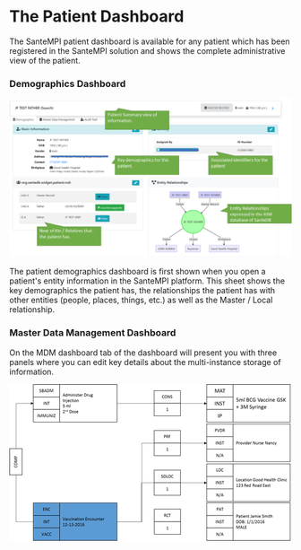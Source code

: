 # The Patient Dashboard

The SanteMPI patient dashboard is available for any patient which has been registered in the SanteMPI solution and shows the complete administrative view of the patient.

### Demographics Dashboard

![](../.gitbook/assets/image%20%2825%29.png)

The patient demographics dashboard is first shown when you open a patient's entity information in the SanteMPI platform. This sheet shows the key demographics the patient has, the relationships the patient has with other entities \(people, places, things, etc.\) as well as the Master / Local relationship. 

### Master Data Management Dashboard

On the MDM dashboard tab of the dashboard will present you with three panels where you can edit key details about the multi-instance storage of information.

![](../.gitbook/assets/image%20%2869%29.png)



